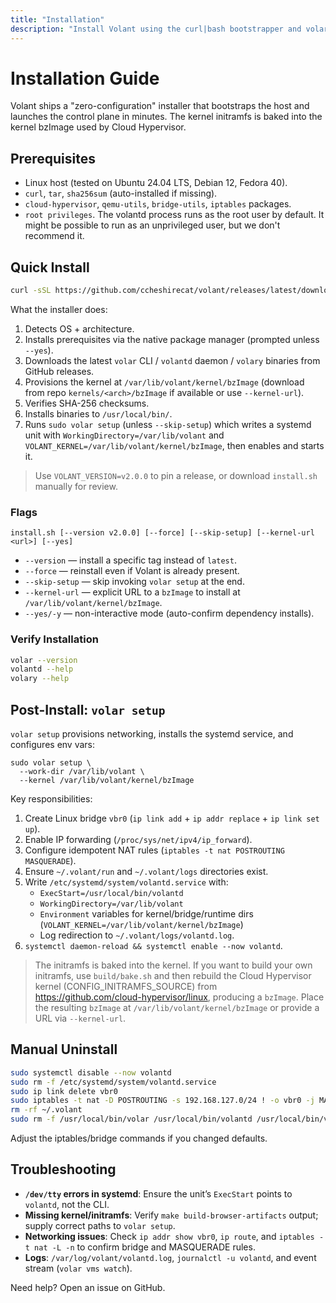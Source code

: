 ```yaml
---
title: "Installation"
description: "Install Volant using the curl|bash bootstrapper and volar setup."
---
```


# Installation Guide

Volant ships a "zero-configuration" installer that bootstraps the host and launches the control plane in minutes. The kernel initramfs is baked into the kernel bzImage used by Cloud Hypervisor.

## Prerequisites

- Linux host (tested on Ubuntu 24.04 LTS, Debian 12, Fedora 40).
- `curl`, `tar`, `sha256sum` (auto-installed if missing).
- `cloud-hypervisor`, `qemu-utils`, `bridge-utils`, `iptables` packages.
- `root privileges`. The volantd process runs as the root user by default. It might be possible to run as an unprivileged user, but we don't recommend it.

## Quick Install

```bash
curl -sSL https://github.com/ccheshirecat/volant/releases/latest/download/install.sh | bash
```

What the installer does:
1. Detects OS + architecture.
2. Installs prerequisites via the native package manager (prompted unless `--yes`).
3. Downloads the latest `volar` CLI / `volantd` daemon / `volary` binaries from GitHub releases.
4. Provisions the kernel at `/var/lib/volant/kernel/bzImage` (download from repo `kernels/<arch>/bzImage` if available or use `--kernel-url`).
5. Verifies SHA-256 checksums.
6. Installs binaries to `/usr/local/bin/`.
7. Runs `sudo volar setup` (unless `--skip-setup`) which writes a systemd unit with `WorkingDirectory=/var/lib/volant` and `VOLANT_KERNEL=/var/lib/volant/kernel/bzImage`, then enables and starts it.

> Use `VOLANT_VERSION=v2.0.0` to pin a release, or download `install.sh` manually for review.

### Flags

```
install.sh [--version v2.0.0] [--force] [--skip-setup] [--kernel-url <url>] [--yes]
```

- `--version` — install a specific tag instead of `latest`.
- `--force` — reinstall even if Volant is already present.
- `--skip-setup` — skip invoking `volar setup` at the end.
- `--kernel-url` — explicit URL to a `bzImage` to install at `/var/lib/volant/kernel/bzImage`.
- `--yes/-y` — non-interactive mode (auto-confirm dependency installs).

### Verify Installation

```bash
volar --version
volantd --help
volary --help
```

## Post-Install: `volar setup`

`volar setup` provisions networking, installs the systemd service, and configures env vars:

```
sudo volar setup \
  --work-dir /var/lib/volant \
  --kernel /var/lib/volant/kernel/bzImage
```

Key responsibilities:

1. Create Linux bridge `vbr0` (`ip link add` + `ip addr replace` + `ip link set up`).
2. Enable IP forwarding (`/proc/sys/net/ipv4/ip_forward`).
3. Configure idempotent NAT rules (`iptables -t nat POSTROUTING MASQUERADE`).
4. Ensure `~/.volant/run` and `~/.volant/logs` directories exist.
5. Write `/etc/systemd/system/volantd.service` with:
   - `ExecStart=/usr/local/bin/volantd`
   - `WorkingDirectory=/var/lib/volant`
   - `Environment` variables for kernel/bridge/runtime dirs (`VOLANT_KERNEL=/var/lib/volant/kernel/bzImage`)
   - Log redirection to `~/.volant/logs/volantd.log`.
6. `systemctl daemon-reload && systemctl enable --now volantd`.

> The initramfs is baked into the kernel. If you want to build your own initramfs, use `build/bake.sh` and then rebuild the Cloud Hypervisor kernel (CONFIG_INITRAMFS_SOURCE) from https://github.com/cloud-hypervisor/linux, producing a `bzImage`. Place the resulting `bzImage` at `/var/lib/volant/kernel/bzImage` or provide a URL via `--kernel-url`.

## Manual Uninstall

```bash
sudo systemctl disable --now volantd
sudo rm -f /etc/systemd/system/volantd.service
sudo ip link delete vbr0
sudo iptables -t nat -D POSTROUTING -s 192.168.127.0/24 ! -o vbr0 -j MASQUERADE || true
rm -rf ~/.volant
sudo rm -f /usr/local/bin/volar /usr/local/bin/volantd /usr/local/bin/volary
```

Adjust the iptables/bridge commands if you changed defaults.

## Troubleshooting

- **`/dev/tty` errors in systemd**: Ensure the unit’s `ExecStart` points to `volantd`, not the CLI.
- **Missing kernel/initramfs**: Verify `make build-browser-artifacts` output; supply correct paths to `volar setup`.
- **Networking issues**: Check `ip addr show vbr0`, `ip route`, and `iptables -t nat -L -n` to confirm bridge and MASQUERADE rules.
- **Logs**: `/var/log/volant/volantd.log`, `journalctl -u volantd`, and event stream (`volar vms watch`).

Need help? Open an issue on GitHub.
